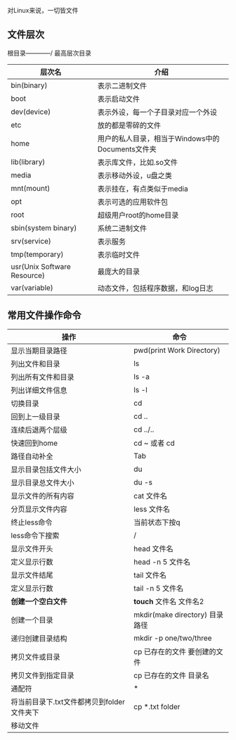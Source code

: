 对Linux来说，一切皆文件        
## 文件层次    
根目录————/    最高层次目录  

|层次名       |介绍        |     
|----------- | ---------- |
|bin(binary) |表示二进制文件 |
|boot        |表示启动文件   |
|dev(device) |表示外设，每一个子目录对应一个外设|
|etc         |放的都是零碎的文件|
|home        |用户的私人目录，相当于Windows中的Documents文件夹 |
|lib(library)|表示库文件，比如.so文件|
|media       |表示移动外设，u盘之类 |
|mnt(mount)  |表示挂在，有点类似于media|
|opt         |表示可选的应用软件包  |
|root        |超级用户root的home目录|
|sbin(system binary)|系统二进制文件|
|srv(service)|表示服务         |
|tmp(temporary)|表示临时文件    |
|usr(Unix Software Resource)|最庞大的目录    |
|var(variable) | 动态文件，包括程序数据，和log日志   |      


## 常用文件操作命令    
|操作         |命令              |
|----------- | ---------------  |
|显示当期目录路径|pwd(print Work Directory)    |
|列出文件和目录     |ls               |
|列出所有文件和目录| ls -a            |
|列出详细文件信息  |ls -l            |
|切换目录        |cd              |
|回到上一级目录   |cd ..           |
|连续后退两个层级 |cd ../..        |
|快速回到home    |cd ~ 或者 cd    |
|路径自动补全     |Tab            |
|显示目录包括文件大小|du           |
|显示目录总文件大小  |du -s        |
|显示文件的所有内容  |cat 文件名   |
|分页显示文件内容    |less 文件名  |
|终止less命令       |当前状态下按q |
|less命令下搜索     |/           |
|显示文件开头       |head 文件名   |
|定义显示行数       |head -n 5 文件名|
|显示文件结尾       |tail 文件名    |
|定义显示行数       |tail -n 5 文件名|
|**创建一个空白文件**    |**touch** 文件名 文件名2|
|创建一个目录      |mkdir(make directory) 目录路径|
|递归创建目录结构   |mkdir -p one/two/three|
|拷贝文件或目录    |cp 已存在的文件 要创建的文件|
|拷贝文件到指定目录 |cp 已存在的文件 目录名|
|通配符           |*      |
|将当前目录下.txt文件都拷贝到folder文件夹下|cp *.txt folder|
|移动文件         |    
